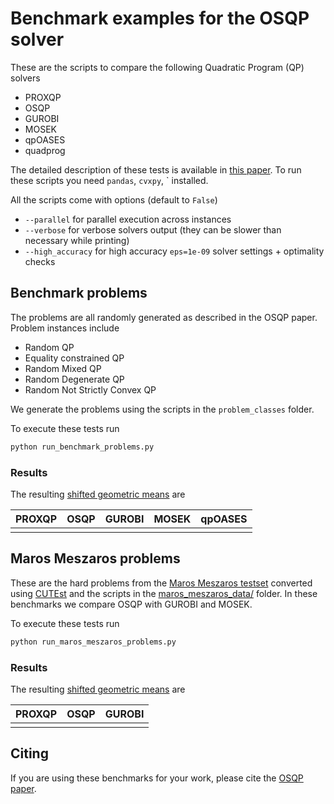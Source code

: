 # Benchmark examples for the OSQP solver

These are the scripts to compare the following Quadratic Program (QP) solvers

-   PROXQP
-   OSQP
-   GUROBI
-   MOSEK
-   qpOASES
-   quadprog

The detailed description of these tests is available in [this paper](https://arxiv.org/pdf/1711.08013.pdf).
To run these scripts you need `pandas`, `cvxpy`, ` installed.

All the scripts come with options (default to `False`)

- `--parallel` for parallel execution across instances
- `--verbose` for verbose solvers output (they  can be slower than necessary while printing)
- `--high_accuracy` for high accuracy `eps=1e-09` solver settings + optimality checks


## Benchmark problems
The problems are all randomly generated as described in the OSQP paper.
Problem instances include

-   Random QP
-   Equality constrained QP
-   Random Mixed QP
-   Random Degenerate QP
-   Random Not Strictly Convex QP

We generate the problems using the scripts in the `problem_classes` folder.

To execute these tests run
```python
python run_benchmark_problems.py
```

### Results
The resulting [shifted geometric means](http://plato.asu.edu/ftp/shgeom.html) are

| PROXQP | OSQP              | GUROBI          | MOSEK              | qpOASES            |
| -----  | ----------------- | --------------- | ------------------ | ------------------ |
|        |                   |                 |                    |                    |


## Maros Meszaros problems
These are the hard problems from the [Maros Meszaros testset](http://www.cuter.rl.ac.uk/Problems/marmes.shtml) converted using [CUTEst](https://ccpforge.cse.rl.ac.uk/gf/project/cutest/wiki) and the scripts in the [maros_meszaros_data/](./problem_classes/maros_meszaros_data) folder.
In these benchmarks we compare OSQP with GUROBI and MOSEK.

To execute these tests run
```python
python run_maros_meszaros_problems.py
```

### Results
The resulting [shifted geometric means](http://plato.asu.edu/ftp/shgeom.html) are

| PROXQP             | OSQP   | GUROBI            |
| ------------------ | ------ | ----------------- |
|                    |        |                   |

## Citing

If you are using these benchmarks for your work, please cite the [OSQP paper](https://osqp.org/citing/).
